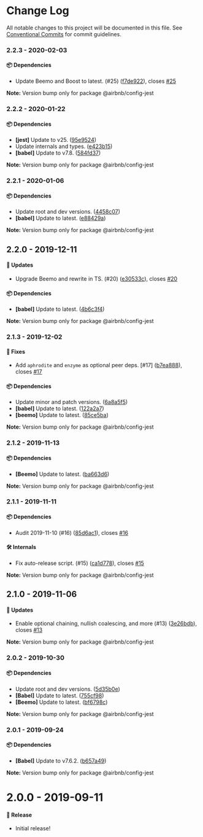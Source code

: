 # Change Log

All notable changes to this project will be documented in this file.
See [Conventional Commits](https://conventionalcommits.org) for commit guidelines.

### 2.2.3 - 2020-02-03

#### 📦 Dependencies

- Update Beemo and Boost to latest. (#25) ([f7de922](https://github.com/airbnb/nimbus/commit/f7de922)), closes [#25](https://github.com/airbnb/nimbus/issues/25)

**Note:** Version bump only for package @airbnb/config-jest





### 2.2.2 - 2020-01-22

#### 📦 Dependencies

- **[jest]** Update to v25. ([95e9524](https://github.com/airbnb/nimbus/commit/95e9524))
- Update internals and types. ([e423b15](https://github.com/airbnb/nimbus/commit/e423b15))
- **[babel]** Update to v7.8. ([584fd37](https://github.com/airbnb/nimbus/commit/584fd37))

**Note:** Version bump only for package @airbnb/config-jest





### 2.2.1 - 2020-01-06

#### 📦 Dependencies

- Update root and dev versions. ([4458c07](https://github.com/airbnb/nimbus/commit/4458c07))
- **[babel]** Update to latest. ([e88429a](https://github.com/airbnb/nimbus/commit/e88429a))

**Note:** Version bump only for package @airbnb/config-jest





## 2.2.0 - 2019-12-11

#### 🚀 Updates

- Upgrade Beemo and rewrite in TS. (#20) ([e30533c](https://github.com/airbnb/nimbus/commit/e30533c)), closes [#20](https://github.com/airbnb/nimbus/issues/20)

#### 📦 Dependencies

- **[babel]** Update to latest. ([4b6c3f4](https://github.com/airbnb/nimbus/commit/4b6c3f4))

**Note:** Version bump only for package @airbnb/config-jest





### 2.1.3 - 2019-12-02

#### 🐞 Fixes

- Add `aphrodite` and `enzyme` as optional peer deps. [#17] ([b7ea888](https://github.com/airbnb/nimbus/commit/b7ea888)), closes [#17](https://github.com/airbnb/nimbus/issues/17)

#### 📦 Dependencies

- Update minor and patch versions. ([6a8a5f5](https://github.com/airbnb/nimbus/commit/6a8a5f5))
- **[babel]** Update to latest. ([122a2a7](https://github.com/airbnb/nimbus/commit/122a2a7))
- **[beemo]** Update to latest. ([85ce5ba](https://github.com/airbnb/nimbus/commit/85ce5ba))

**Note:** Version bump only for package @airbnb/config-jest





### 2.1.2 - 2019-11-13

#### 📦 Dependencies

- **[Beemo]** Update to latest. ([ba663d6](https://github.com/airbnb/nimbus/commit/ba663d6))

**Note:** Version bump only for package @airbnb/config-jest





### 2.1.1 - 2019-11-11

#### 📦 Dependencies

- Audit 2019-11-10 (#16) ([85d6ac1](https://github.com/airbnb/nimbus/commit/85d6ac1)), closes [#16](https://github.com/airbnb/nimbus/issues/16)

#### 🛠 Internals

- Fix auto-release script. (#15) ([ca1d778](https://github.com/airbnb/nimbus/commit/ca1d778)), closes [#15](https://github.com/airbnb/nimbus/issues/15)

**Note:** Version bump only for package @airbnb/config-jest





## 2.1.0 - 2019-11-06

#### 🚀 Updates

- Enable optional chaining, nullish coalescing, and more (#13) ([3e26bdb](https://github.com/airbnb/nimbus/commit/3e26bdb)), closes [#13](https://github.com/airbnb/nimbus/issues/13)

**Note:** Version bump only for package @airbnb/config-jest





### 2.0.2 - 2019-10-30

#### 📦 Dependencies

- Update root and dev versions. ([5d35b0e](https://github.com/airbnb/nimbus/commit/5d35b0e))
- **[Babel]** Update to latest. ([755cf98](https://github.com/airbnb/nimbus/commit/755cf98))
- **[Beemo]** Update to latest. ([bf6798c](https://github.com/airbnb/nimbus/commit/bf6798c))

**Note:** Version bump only for package @airbnb/config-jest





### 2.0.1 - 2019-09-24

#### 📦 Dependencies

- **[Babel]** Update to v7.6.2. ([b657a49](https://github.com/airbnb/nimbus/commit/b657a49))

**Note:** Version bump only for package @airbnb/config-jest





# 2.0.0 - 2019-09-11

#### 🎉 Release

- Initial release!
